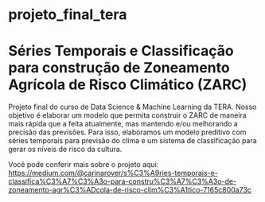 # projeto_final_tera

# Séries Temporais e Classificação para construção de Zoneamento Agrícola de Risco Climático (ZARC)

Projeto final do curso de Data Science & Machine Learning da TERA. Nosso objetivo é elaborar um modelo que permita construir o ZARC de maneira mais rápida que a feita atualmente, mas mantendo e/ou melhorando a precisão das previsões. Para isso, elaboramos um modelo preditivo com séries temporais para previsão do clima e um sistema de classificação para gerar os níveis de risco da cultura.

Você pode conferir mais sobre o projeto aqui: https://medium.com/@carinarover/s%C3%A9ries-temporais-e-classifica%C3%A7%C3%A3o-para-constru%C3%A7%C3%A3o-de-zoneamento-agr%C3%ADcola-de-risco-clim%C3%A1tico-7165c800a73c


